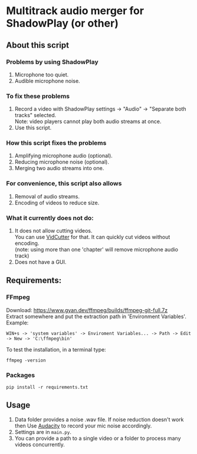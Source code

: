 # Multitrack audio merger for ShadowPlay (or other)

## About this script

### Problems by using ShadowPlay
1. Microphone too quiet.
2. Audible microphone noise.

### To fix these problems
1. Record a video with ShadowPlay settings -> "Audio" -> "Separate both tracks" selected.  
   Note: video players cannot play both audio streams at once.
2. Use this script.

### How this script fixes the problems
1. Amplifying microphone audio (optional).
2. Reducing microphone noise (optional).
3. Merging two audio streams into one.

### For convenience, this script also allows
1. Removal of audio streams.
2. Encoding of videos to reduce size.

### What it currently does not do:
1. It does not allow cutting videos.  
   You can use [VidCutter](https://github.com/ozmartian/vidcutter) for that. It can quickly cut videos without encoding.  
   (note: using more than one 'chapter' will remove microphone audio track)
2. Does not have a GUI.

## Requirements:

### FFmpeg

Download: https://www.gyan.dev/ffmpeg/builds/ffmpeg-git-full.7z  
Extract somewhere and put the extraction path in 'Environment Variables'. Example:
```
WIN+s -> 'system variables' -> Enviroment Variables... -> Path -> Edit -> New -> 'C:\ffmpeg\bin'
```
To test the installation, in a terminal type: 
```
ffmpeg -version
```

### Packages

```
pip install -r requirements.txt
```

## Usage

1. Data folder provides a noise .wav file. 
If noise reduction doesn't work then Use [Audacity](https://www.audacityteam.org/) to record your mic noise accordingly.
2. Settings are in `main.py`.
3. You can provide a path to a single video or a folder to process many videos concurrently. 